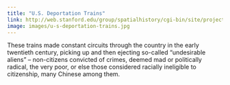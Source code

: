 ```yaml
---
title: "U.S. Deportation Trains"
link: http://web.stanford.edu/group/spatialhistory/cgi-bin/site/project.php?id=1101
image: images/u-s-deportation-trains.jpg
---
```

These trains made constant circuits through the country in the early twentieth century, picking up and then ejecting so-called “undesirable aliens” – non-citizens convicted of crimes, deemed mad or politically radical, the very poor, or else those considered racially ineligible to citizenship, many Chinese among them.
